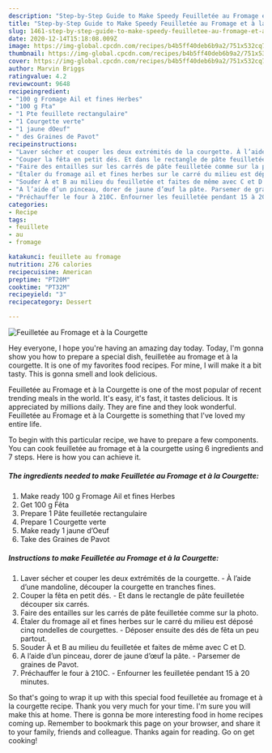 ```yaml
---
description: "Step-by-Step Guide to Make Speedy Feuilletée au Fromage et à la Courgette"
title: "Step-by-Step Guide to Make Speedy Feuilletée au Fromage et à la Courgette"
slug: 1461-step-by-step-guide-to-make-speedy-feuilletee-au-fromage-et-a-la-courgette
date: 2020-12-14T15:18:08.009Z
image: https://img-global.cpcdn.com/recipes/b4b5ff40deb6b9a2/751x532cq70/feuilletee-au-fromage-et-a-la-courgette-photo-principale-de-la-recette.jpg
thumbnail: https://img-global.cpcdn.com/recipes/b4b5ff40deb6b9a2/751x532cq70/feuilletee-au-fromage-et-a-la-courgette-photo-principale-de-la-recette.jpg
cover: https://img-global.cpcdn.com/recipes/b4b5ff40deb6b9a2/751x532cq70/feuilletee-au-fromage-et-a-la-courgette-photo-principale-de-la-recette.jpg
author: Marvin Briggs
ratingvalue: 4.2
reviewcount: 9648
recipeingredient:
- "100 g Fromage Ail et fines Herbes"
- "100 g Fta"
- "1 Pte feuillete rectangulaire"
- "1 Courgette verte"
- "1 jaune dOeuf"
- " des Graines de Pavot"
recipeinstructions:
- "Laver sécher et couper les deux extrémités de la courgette. À l’aide d’une mandoline, découper la courgette en tranches fines."
- "Couper la fêta en petit dés. Et dans le rectangle de pâte feuilletée découper six carrés."
- "Faire des entailles sur les carrés de pâte feuilletée comme sur la photo."
- "Étaler du fromage ail et fines herbes sur le carré du milieu est déposé cinq rondelles de courgettes. Déposer ensuite des dés de fêta un peu partout."
- "Souder À et B au milieu du feuilletée et faites de même avec C et D."
- "A l’aide d’un pinceau, dorer de jaune d’œuf la pâte. Parsemer de graines de Pavot."
- "Préchauffer le four à 210C. Enfourner les feuilletée pendant 15 à 20 minutes."
categories:
- Recipe
tags:
- feuillete
- au
- fromage

katakunci: feuillete au fromage 
nutrition: 276 calories
recipecuisine: American
preptime: "PT20M"
cooktime: "PT32M"
recipeyield: "3"
recipecategory: Dessert

---
```



![Feuilletée au Fromage et à la Courgette](https://img-global.cpcdn.com/recipes/b4b5ff40deb6b9a2/751x532cq70/feuilletee-au-fromage-et-a-la-courgette-photo-principale-de-la-recette.jpg)

Hey everyone, I hope you're having an amazing day today. Today, I'm gonna show you how to prepare a special dish, feuilletée au fromage et à la courgette. It is one of my favorites food recipes. For mine, I will make it a bit tasty. This is gonna smell and look delicious.



Feuilletée au Fromage et à la Courgette is one of the most popular of recent trending meals in the world. It's easy, it's fast, it tastes delicious. It is appreciated by millions daily. They are fine and they look wonderful. Feuilletée au Fromage et à la Courgette is something that I've loved my entire life.


To begin with this particular recipe, we have to prepare a few components. You can cook feuilletée au fromage et à la courgette using 6 ingredients and 7 steps. Here is how you can achieve it.

<!--inarticleads1-->

##### The ingredients needed to make Feuilletée au Fromage et à la Courgette:

1. Make ready 100 g Fromage Ail et fines Herbes
1. Get 100 g Fêta
1. Prepare 1 Pâte feuilletée rectangulaire
1. Prepare 1 Courgette verte
1. Make ready 1 jaune d’Oeuf
1. Take  des Graines de Pavot




<!--inarticleads2-->

##### Instructions to make Feuilletée au Fromage et à la Courgette:

1. Laver sécher et couper les deux extrémités de la courgette. - À l’aide d’une mandoline, découper la courgette en tranches fines.
1. Couper la fêta en petit dés. - Et dans le rectangle de pâte feuilletée découper six carrés.
1. Faire des entailles sur les carrés de pâte feuilletée comme sur la photo.
1. Étaler du fromage ail et fines herbes sur le carré du milieu est déposé cinq rondelles de courgettes. - Déposer ensuite des dés de fêta un peu partout.
1. Souder À et B au milieu du feuilletée et faites de même avec C et D.
1. A l’aide d’un pinceau, dorer de jaune d’œuf la pâte. - Parsemer de graines de Pavot.
1. Préchauffer le four à 210C. - Enfourner les feuilletée pendant 15 à 20 minutes.




So that's going to wrap it up with this special food feuilletée au fromage et à la courgette recipe. Thank you very much for your time. I'm sure you will make this at home. There is gonna be more interesting food in home recipes coming up. Remember to bookmark this page on your browser, and share it to your family, friends and colleague. Thanks again for reading. Go on get cooking!

